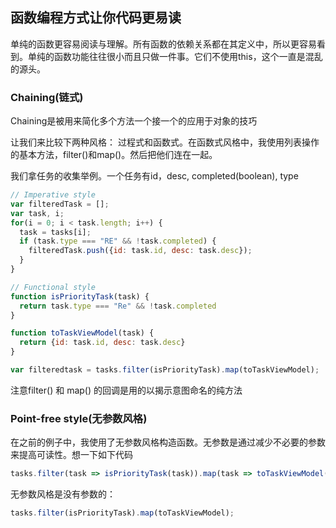 ## 函数编程方式让你代码更易读

单纯的函数更容易阅读与理解。所有函数的依赖关系都在其定义中，所以更容易看到。单纯的函数功能往往很小而且只做一件事。它们不使用this，这个一直是混乱的源头。

### Chaining(链式)

Chaining是被用来简化多个方法一个接一个的应用于对象的技巧

让我们来比较下两种风格： 过程式和函数式。在函数式风格中，我使用列表操作的基本方法，filter()和map()。然后把他们连在一起。

我们拿任务的收集举例。一个任务有id，desc, completed(boolean), type

```js
// Imperative style
var filteredTask = [];
var task, i;
for(i = 0; i < task.length; i++) {
  task = tasks[i];
  if (task.type === "RE" && !task.completed) {
    filteredTask.push({id: task.id, desc: task.desc});
  }
}

// Functional style
function isPriorityTask(task) {
  return task.type === "Re" && !task.completed
}

function toTaskViewModel(task) {
  return {id: task.id, desc: task.desc}
}

var filteredtask = tasks.filter(isPriorityTask).map(toTaskViewModel);
```

注意filter() 和 map() 的回调是用的以揭示意图命名的纯方法

### Point-free style(无参数风格)

在之前的例子中，我使用了无参数风格构造函数。无参数是通过减少不必要的参数来提高可读性。想一下如下代码

```js
tasks.filter(task => isPriorityTask(task)).map(task => toTaskViewModel(task));
```

无参数风格是没有参数的：

```js
tasks.filter(isPriorityTask).map(toTaskViewModel);
```

